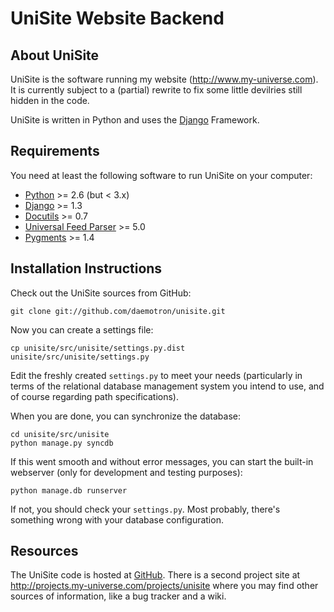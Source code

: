 UniSite Website Backend
=======================

About UniSite
-------------

UniSite is the software running my website (http://www.my-universe.com).
It is currently subject to a (partial) rewrite to fix some little devilries
still hidden in the code.

UniSite is written in Python and uses the [Django](http://www.djangoproject.com)
Framework.

Requirements
------------

You need at least the following software to run UniSite on your computer:

*   [Python](http://www.python.org/) >= 2.6 (but < 3.x)
*   [Django](http://www.djangoproject.com) >= 1.3
*   [Docutils](http://docutils.sourceforge.net/) >= 0.7
*   [Universal Feed Parser](http://feedparser.org/) >= 5.0
*   [Pygments](http://pygments.org/) >= 1.4

Installation Instructions
-------------------------

Check out the UniSite sources from GitHub:

    git clone git://github.com/daemotron/unisite.git

Now you can create a settings file:

    cp unisite/src/unisite/settings.py.dist unisite/src/unisite/settings.py

Edit the freshly created `settings.py` to meet your needs (particularly in terms
of the relational database management system you intend to use, and of course
regarding path specifications).

When you are done, you can synchronize the database:

    cd unisite/src/unisite
    python manage.py syncdb

If this went smooth and without error messages, you can start the built-in webserver
(only for development and testing purposes):

    python manage.db runserver

If not, you should check your `settings.py`. Most probably, there's something wrong
with your database configuration.

Resources
---------

The UniSite code is hosted at [GitHub](https://github.com/daemotron/unisite). There
is a second project site at http://projects.my-universe.com/projects/unisite where
you may find other sources of information, like a bug tracker and a wiki. 